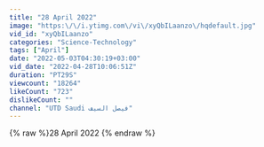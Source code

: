 ```yaml
---
title: "28 April 2022"
image: "https:\/\/i.ytimg.com\/vi\/xyQbILaanzo\/hqdefault.jpg"
vid_id: "xyQbILaanzo"
categories: "Science-Technology"
tags: ["April"]
date: "2022-05-03T04:30:19+03:00"
vid_date: "2022-04-28T10:06:51Z"
duration: "PT29S"
viewcount: "18264"
likeCount: "723"
dislikeCount: ""
channel: "UTD Saudi فيصل السيف"
---
```

{% raw %}28 April 2022 {% endraw %}
